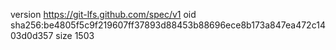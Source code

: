 version https://git-lfs.github.com/spec/v1
oid sha256:be4805f5c9f219607ff37893d88453b88696ece8b173a847ea472c1403d0d357
size 1503
